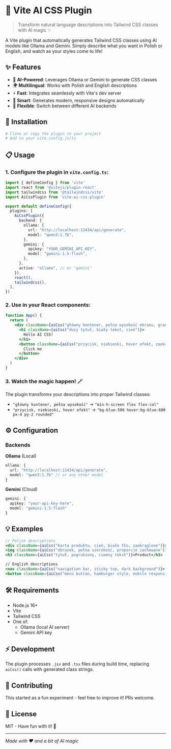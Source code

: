 # 🎨 Vite AI CSS Plugin

> Transform natural language descriptions into Tailwind CSS classes with AI magic ✨

A Vite plugin that automatically generates Tailwind CSS classes using AI models like Ollama and Gemini. Simply describe what you want in Polish or English, and watch as your styles come to life!

## ✨ Features

- 🧠 **AI-Powered**: Leverages Ollama or Gemini to generate CSS classes
- 🌍 **Multilingual**: Works with Polish and English descriptions
- ⚡ **Fast**: Integrates seamlessly with Vite's dev server
- 🎯 **Smart**: Generates modern, responsive designs automatically
- 🔄 **Flexible**: Switch between different AI backends

## 🚀 Installation

```bash
# Clone or copy the plugin to your project
# Add to your vite.config.js/ts
```

## 📋 Usage

### 1. Configure the plugin in `vite.config.ts`:

```typescript
import { defineConfig } from 'vite'
import react from '@vitejs/plugin-react'
import tailwindcss from '@tailwindcss/vite'
import AiCssPlugin from 'vite-ai-css-plugin'

export default defineConfig({
  plugins: [
    AiCssPlugin({
      backend: {
        ollama: {
          url: "http://localhost:11434/api/generate",
          model: "qwen3:1.7b",
        },
        gemini: {
          apikey: "YOUR_GEMINI_API_KEY",
          model: "gemini-1.5-flash",
        },
      },
      active: "ollama", // or "gemini"
    }),
    react(),
    tailwindcss(),
  ],
})
```

### 2. Use in your React components:

```jsx
function App() {
  return (
    <div className={aiCss("główny kontener, pełna wysokość ekranu, gradient niebieski do fioletowego")}>
      <h1 className={aiCss("duży tytuł, biały tekst, cień")}>
        Hello AI CSS! 
      </h1>
      <button className={aiCss("przycisk, niebieski, hover efekt, zaokrąglone rogi")}>
        Click me
      </button>
    </div>
  )
}
```

### 3. Watch the magic happen! 🪄

The plugin transforms your descriptions into proper Tailwind classes:
- `"główny kontener, pełna wysokość"` → `"min-h-screen flex flex-col"`
- `"przycisk, niebieski, hover efekt"` → `"bg-blue-500 hover:bg-blue-600 px-4 py-2 rounded"`

## ⚙️ Configuration

### Backends

**Ollama** (Local)
```typescript
ollama: {
  url: "http://localhost:11434/api/generate",
  model: "qwen3:1.7b" // or any other model
}
```

**Gemini** (Cloud)
```typescript
gemini: {
  apikey: "your-api-key-here",
  model: "gemini-1.5-flash"
}
```

## 💡 Examples

```jsx
// Polish descriptions
<div className={aiCss("karta produktu, cień, białe tło, zaokrąglone")}>
<img className={aiCss("obrazek, pełna szerokość, proporcje zachowane")} />
<h3 className={aiCss("tytuł, pogrubiony, ciemny tekst")}>Product</h3>

// English descriptions  
<nav className={aiCss("navigation bar, sticky top, dark background")}>
<button className={aiCss("menu button, hamburger style, mobile responsive")}>
```

## 🛠️ Requirements

- Node.js 16+
- Vite
- Tailwind CSS
- One of:
  - Ollama (local AI server)
  - Gemini API key

## ⚡ Development

The plugin processes `.jsx` and `.tsx` files during build time, replacing `aiCss()` calls with generated class strings.

## 🤝 Contributing

This started as a fun experiment - feel free to improve it! PRs welcome.

## 📝 License

MIT - Have fun with it! 🎉

---

*Made with ❤️ and a bit of AI magic*